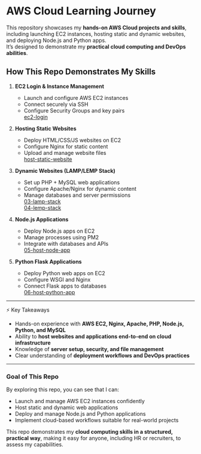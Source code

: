 # AWS Cloud Learning Journey

This repository showcases my **hands-on AWS Cloud projects and skills**, including launching EC2 instances, hosting static and dynamic websites, and deploying Node.js and Python apps.  
It’s designed to demonstrate my **practical cloud computing and DevOps abilities**. 

## How This Repo Demonstrates My Skills

1. **EC2 Login & Instance Management**  
   - Launch and configure AWS EC2 instances  
   - Connect securely via SSH  
   - Configure Security Groups and key pairs  
     [ec2-login](ec2-login)

2. **Hosting Static Websites**  
   - Deploy HTML/CSS/JS websites on EC2  
   - Configure Nginx for static content  
   - Upload and manage website files  
     [host-static-website](host-static-website)

3. **Dynamic Websites (LAMP/LEMP Stack)**  
   - Set up PHP + MySQL web applications  
   - Configure Apache/Nginx for dynamic content  
   - Manage databases and server permissions  
     [03-lamp-stack](03-lamp-stack/README.md)  
     [04-lemp-stack](04-lemp-stack/README.md)

4. **Node.js Applications**  
   - Deploy Node.js apps on EC2  
   - Manage processes using PM2  
   - Integrate with databases and APIs  
     [05-host-node-app](05-host-node-app/README.md)

5. **Python Flask Applications**  
   - Deploy Python web apps on EC2  
   - Configure WSGI and Nginx  
   - Connect Flask apps to databases  
     [06-host-python-app](06-host-python-app/README.md)
---

⚡ Key Takeaways

- Hands-on experience with **AWS EC2, Nginx, Apache, PHP, Node.js, Python, and MySQL**  
- Ability to **host websites and applications end-to-end on cloud infrastructure**  
- Knowledge of **server setup, security, and file management**  
- Clear understanding of **deployment workflows and DevOps practices**
---

### Goal of This Repo
By exploring this repo, you can see that I can:

- Launch and manage AWS EC2 instances confidently  
- Host static and dynamic web applications  
- Deploy and manage Node.js and Python applications  
- Implement cloud-based workflows suitable for real-world projects  

This repo demonstrates my **cloud computing skills in a structured, practical way**, making it easy for anyone, including HR or recruiters, to assess my capabilities.


